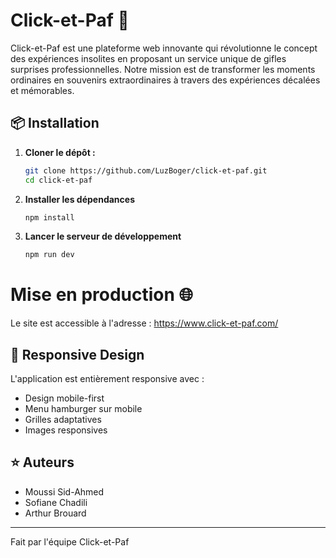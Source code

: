 # Click-et-Paf 👋

Click-et-Paf est une plateforme web innovante qui révolutionne le concept des expériences insolites en proposant un service unique de gifles surprises professionnelles. Notre mission est de transformer les moments ordinaires en souvenirs extraordinaires à travers des expériences décalées et mémorables.



## 📦 Installation

1. **Cloner le dépôt :**
   ```bash
   git clone https://github.com/LuzBoger/click-et-paf.git 
   cd click-et-paf
   ```

2. **Installer les dépendances**
   ```bash
   npm install 
   ```
3. **Lancer le serveur de développement**
   ```bash
   npm run dev 
   ```

# Mise en production 🌐

Le site est accessible à l'adresse : 
    https://www.click-et-paf.com/

    
## 📱 Responsive Design

L'application est entièrement responsive avec :
- Design mobile-first
- Menu hamburger sur mobile
- Grilles adaptatives
- Images responsives



## ⭐️ Auteurs

- Moussi Sid-Ahmed
- Sofiane Chadili
- Arthur Brouard

---

Fait par l'équipe Click-et-Paf
